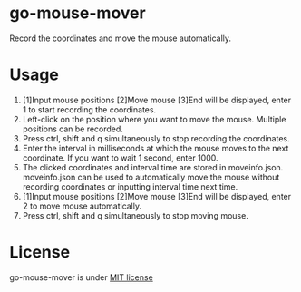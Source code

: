 # go-mouse-mover

Record the coordinates and move the mouse automatically.

# Usage
1. [1]Input mouse positions [2]Move mouse [3]End will be displayed, enter 1 to start recording the coordinates.
2. Left-click on the position where you want to move the mouse. Multiple positions can be recorded.
3. Press ctrl, shift and q simultaneously to stop recording the coordinates.
4. Enter the interval in milliseconds at which the mouse moves to the next coordinate. If you want to wait 1 second, enter 1000.
5. The clicked coordinates and interval time are stored in moveinfo.json. moveinfo.json can be used to automatically move the mouse without recording coordinates or inputting interval time next time.
6. [1]Input mouse positions [2]Move mouse [3]End will be displayed, enter 2 to move mouse automatically.
7. Press ctrl, shift and q simultaneously to stop moving mouse.

# License

go-mouse-mover is under [MIT license](https://en.wikipedia.org/wiki/MIT_License)
